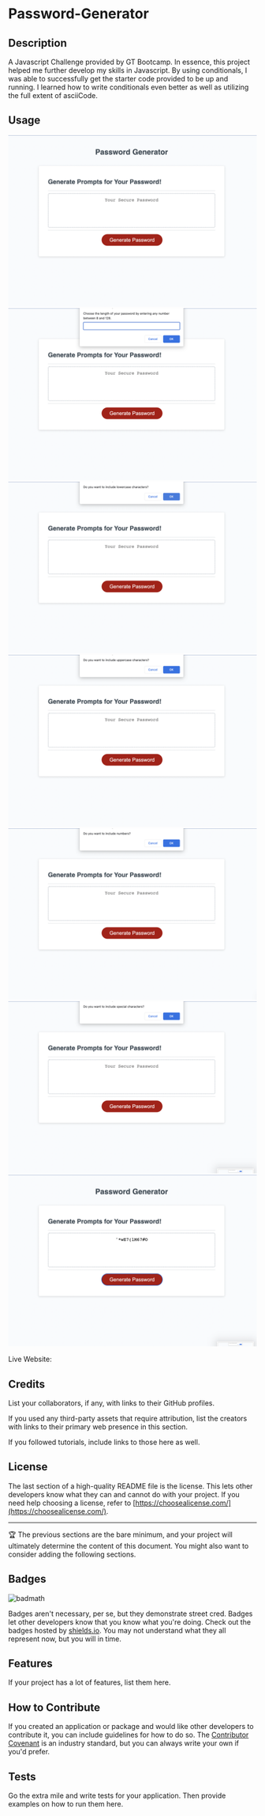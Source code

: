 # Password-Generator

## Description

A Javascript Challenge provided by GT Bootcamp. In essence, this project helped me further develop my skills in Javascript. By using conditionals, I was able to successfully get the starter code provided to be up and running. I learned how to write conditionals even better as well as utilizing the full extent of asciiCode. 

## Usage

![Click on the Generate Password Button](./Screenshot1.png)
![Pick a Number Between 8-128](./ss7.png)
![Choose if you want lowercase letters](./Screenshot2.png)
![Choose if you want uppercase letters](./SS3.png)
![Choose if you want to include numbers](./SS4.png)
![Choose if you want to include special characters](./SS5.png)
![Enjoy your newly created secure password!](./SS6.png)

Live Website:



## Credits

List your collaborators, if any, with links to their GitHub profiles.

If you used any third-party assets that require attribution, list the creators with links to their primary web presence in this section.

If you followed tutorials, include links to those here as well.

## License

The last section of a high-quality README file is the license. This lets other developers know what they can and cannot do with your project. If you need help choosing a license, refer to [https://choosealicense.com/](https://choosealicense.com/).

---

🏆 The previous sections are the bare minimum, and your project will ultimately determine the content of this document. You might also want to consider adding the following sections.

## Badges

![badmath](https://img.shields.io/github/languages/top/lernantino/badmath)

Badges aren't necessary, per se, but they demonstrate street cred. Badges let other developers know that you know what you're doing. Check out the badges hosted by [shields.io](https://shields.io/). You may not understand what they all represent now, but you will in time.

## Features

If your project has a lot of features, list them here.

## How to Contribute

If you created an application or package and would like other developers to contribute it, you can include guidelines for how to do so. The [Contributor Covenant](https://www.contributor-covenant.org/) is an industry standard, but you can always write your own if you'd prefer.

## Tests

Go the extra mile and write tests for your application. Then provide examples on how to run them here.